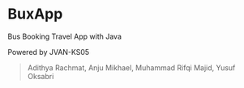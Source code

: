 # BuxApp
Bus Booking Travel App with Java

Powered by JVAN-KS05
> Adithya Rachmat,
> Anju Mikhael,
> Muhammad Rifqi Majid,
> Yusuf Oksabri
